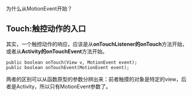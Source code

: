 为什么从MotionEvent开始？

## Touch:触控动作的入口

其实，一个触控动作的响应，应该是从**onTouchListener的onTouch**方法开始，或者从**Activity的onTouchEvent**方法开始。
	
	public boolean onTouch(View v, MotionEvent event);
	public boolean onTouchEvent(MotionEvent event);
	 
两者的区别可以从函数原型的参数分辨出来：前者触摸的对象是特定的view，后者是Activity，所以只有MotionEvent参数了。





